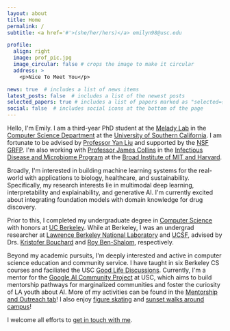 ```yaml
---
layout: about
title: Home
permalink: /
subtitle: <a href='#'>(she/her/hers)</a> emilyn98@usc.edu

profile:
  align: right
  image: prof_pic.jpg
  image_circular: false # crops the image to make it circular
  address: >
    <p>Nice To Meet You</p> 

news: true  # includes a list of news items
latest_posts: false  # includes a list of the newest posts
selected_papers: true # includes a list of papers marked as "selected={true}"
social: false  # includes social icons at the bottom of the page
---
```


Hello, I'm Emily. I am a third-year PhD student at the [Melady Lab](https://melady.usc.edu/) in the [Computer Science Department](https://www.cs.usc.edu/) at the [University of Southern California](https://www.usc.edu/). I am fortunate to be advised by [Professor Yan Liu](https://viterbi.usc.edu/directory/faculty/Liu/Yan) and supported by the [NSF GRFP](https://www.nsfgrfp.org/). I'm also working with [Professor James Collins](https://www.collinslab.mit.edu/) in the [Infectious Disease and Microbiome Program](https://www.broadinstitute.org/infectious-disease-microbiome) at the [Broad Institute of MIT and Harvard](https://www.broadinstitute.org/). 

Broadly, I'm interested in building machine learning systems for the real-world with applications to biology, healthcare, and sustainability. Specifically, my research interests lie in multimodal deep learning, interpretability and explainability, and generative AI. I'm currently excited about integrating foundation models with domain knowledge for drug discovery.

Prior to this, I completed my undergraduate degree in [Computer Science](https://eecs.berkeley.edu/academics/undergraduate/cs-ba) with honors at [UC Berkeley](https://www.berkeley.edu/). While at Berkeley, I was an undergrad researcher at [Lawrence Berkeley National Laboratory](https://www.lbl.gov/) and [UCSF](https://www.ucsf.edu/), advised by Drs. [Kristofer Bouchard](https://bouchardlab.lbl.gov/) and [Roy Ben-Shalom](https://roybens.faculty.ucdavis.edu/), respectively. 

Beyond my academic pursuits, I'm deeply interested and active in computer science education and community service. I have taught in six Berkeley CS courses and faciliated the USC [Good Life Discussions](https://stem-ed.usc.edu/our-research/eerp/ethos-project/). Currently, I'm a mentor for the [Google AI Community Project](https://viterbik12.usc.edu/ai-community-project/) at USC, which aims to build mentorship pathways for marginalized communities and foster the curiosity of LA youth about AI. More of my activities can be found in the [Mentorship and Outreach tab](https://eemokey.github.io/mentorship/)! I also enjoy [figure skating](https://eemokey.github.io/blog/category/figure-skating/) and [sunset walks around campus](https://eemokey.github.io/blog/category/photography/)!


I welcome all efforts to [get in touch with me](https://eemokey.github.io/contact/).